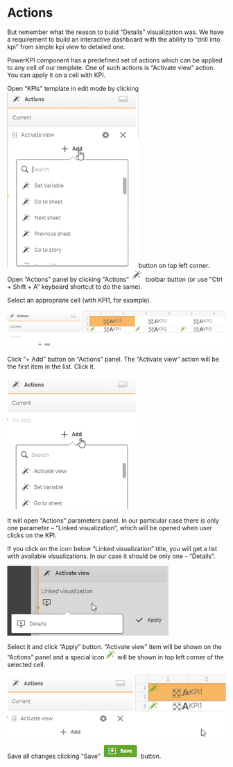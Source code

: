 # Actions

But remember what the reason to build “Details” visualization was. We have a requirement to build an interactive dashboard with the ability to “drill into kpi” from simple kpi view to detailed one.

PowerKPI component has a predefined set of actions which can be applied to any cell of our template. One of such actions is “Activate view” action. You can apply it on a cell with KPI.

Open “KPIs” template in edit mode by clicking ![](../.gitbook/assets/image%20%287%29.png)button on top left corner. Open “Actions” panel by clicking "Actions" ![](../.gitbook/assets/image%20%2885%29.png) toolbar button \(or use "Ctrl + Shift + A" keyboard shortcut to do the same\). 

Select an appropriate cell \(with KPI1, for example\).

![](../.gitbook/assets/tutorial34.png)

Click “+ Add” button on “Actions” panel. The “Activate view” action will be the first item in the list. Click it.

![](../.gitbook/assets/tutorial35.png)

It will open “Actions” parameters panel. In our particular case there is only one parameter – “Linked visualization”, which will be opened when user clicks on the KPI.

If you click on the icon below “Linked visualization” title, you will get a list with available visualizations. In our case it should be only one - “Details”.

![](../.gitbook/assets/tutorial36.png)

Select it and click “Apply” button. “Activate view” item will be shown on the “Actions” panel and a special icon ![](../.gitbook/assets/image%20%2829%29.png) will be shown in top left corner of the selected cell.

![](../.gitbook/assets/tutorial37.png)

Save all changes clicking "Save" ![](../.gitbook/assets/image%20%289%29.png) button.



